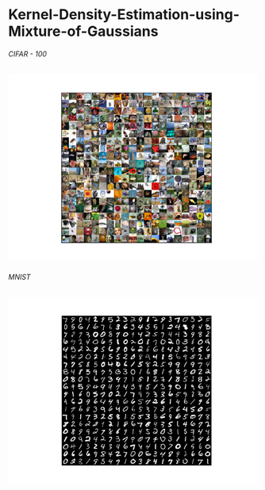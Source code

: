 # Kernel-Density-Estimation-using-Mixture-of-Gaussians
###### CIFAR - 100
![alt text](https://github.com/Sdhir/Kernel-Density-Estimation-using-Mixture-of-Gaussians/blob/master/cifar.png)
###### MNIST
![alt text](https://github.com/Sdhir/Kernel-Density-Estimation-using-Mixture-of-Gaussians/blob/master/mnist.png)
